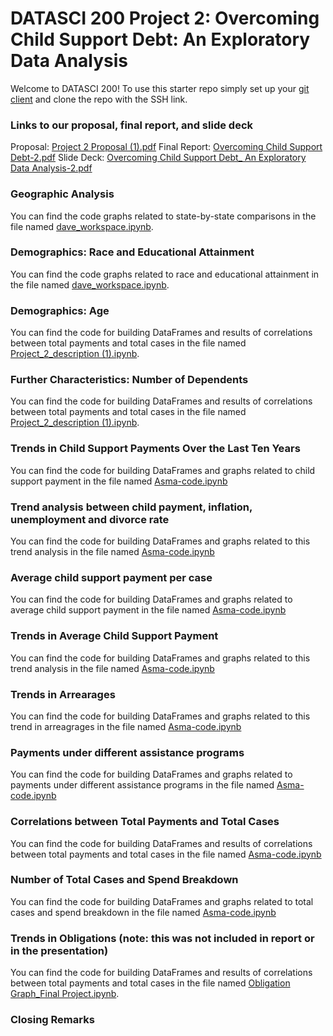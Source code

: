 # DATASCI 200 Project 2: Overcoming Child Support Debt: An Exploratory Data Analysis

Welcome to DATASCI 200! To use this starter repo simply set up your [git client](https://docs.github.com/en/authentication/connecting-to-github-with-ssh) and clone the repo with the SSH link.

### Links to our proposal, final report, and slide deck
Proposal: [Project 2 Proposal (1).pdf](https://github.com/madfields17/Project2_Farooq_Russell_Fields/blob/main/Project%202%20Proposal%20(1).pdf)
Final Report: [Overcoming Child Support Debt-2.pdf](https://github.com/madfields17/Project2_Farooq_Russell_Fields/blob/main/Overcoming%20Child%20Support%20Debt-2.pdf)
Slide Deck: [Overcoming Child Support Debt_ An Exploratory Data Analysis-2.pdf](https://github.com/madfields17/Project2_Farooq_Russell_Fields/blob/main/Overcoming%20Child%20Support%20Debt_%20An%20Exploratory%20Data%20Analysis-2.pdf)

### Geographic Analysis
You can find the code graphs related to state-by-state comparisons in the file named [dave_workspace.ipynb](https://github.com/madfields17/Project2_Farooq_Russell_Fields/blob/main/dave_workspace.ipynb).

### Demographics: Race and Educational Attainment
You can find the code graphs related to race and educational attainment in the file named [dave_workspace.ipynb](https://github.com/madfields17/Project2_Farooq_Russell_Fields/blob/main/dave_workspace.ipynb).

### Demographics: Age
You can find the code for building DataFrames and results of correlations between total payments and total cases in the file named [Project_2_description (1).ipynb](https://github.com/madfields17/Project2_Farooq_Russell_Fields/blob/main/Project_2_description%20(1).ipynb).

### Further Characteristics: Number of Dependents
You can find the code for building DataFrames and results of correlations between total payments and total cases in the file named [Project_2_description (1).ipynb](https://github.com/madfields17/Project2_Farooq_Russell_Fields/blob/main/Project_2_description%20(1).ipynb).

###  Trends in Child Support Payments Over the Last Ten Years
You can find the code for building DataFrames and graphs related to child support payment in the file named [Asma-code.ipynb](https://github.com/madfields17/Project2_Farooq_Russell_Fields/blob/main/readme.md?plain=1)

### Trend analysis between child payment, inflation, unemployment and divorce rate
You can find the code for building DataFrames and graphs related to this trend analysis in the file named [Asma-code.ipynb](https://github.com/madfields17/Project2_Farooq_Russell_Fields/blob/main/readme.md?plain=1)

### Average child support payment per case
You can find the code for building DataFrames and graphs related to average child support payment in the file named [Asma-code.ipynb](https://github.com/madfields17/Project2_Farooq_Russell_Fields/blob/main/readme.md?plain=1)

### Trends in Average Child Support Payment 
You can find the code for building DataFrames and graphs related to this trend analysis in the file named [Asma-code.ipynb](https://github.com/madfields17/Project2_Farooq_Russell_Fields/blob/main/readme.md?plain=1)

### Trends in Arrearages
You can find the code for building DataFrames and graphs related to this trend in arreagrages in the file named [Asma-code.ipynb](https://github.com/madfields17/Project2_Farooq_Russell_Fields/blob/main/readme.md?plain=1)

### Payments under different assistance programs
You can find the code for building DataFrames and graphs related to payments under different assistance programs in the file named [Asma-code.ipynb](https://github.com/madfields17/Project2_Farooq_Russell_Fields/blob/main/readme.md?plain=1)

### Correlations between Total Payments and Total Cases
You can find the code for building DataFrames and results of correlations between total payments and total cases in the file named [Asma-code.ipynb](https://github.com/madfields17/Project2_Farooq_Russell_Fields/blob/main/readme.md?plain=1)

### Number of Total Cases and Spend Breakdown
You can find the code for building DataFrames and graphs related to total cases and spend breakdown in the file named [Asma-code.ipynb](https://github.com/madfields17/Project2_Farooq_Russell_Fields/blob/main/readme.md?plain=1)

### Trends in Obligations (note: this was not included in report or in the presentation)
You can find the code for building DataFrames and results of correlations between total payments and total cases in the file named [Obligation Graph_Final Project.ipynb](https://github.com/madfields17/Project2_Farooq_Russell_Fields/blob/main/Obligation%20Graph_Final%20Project.ipynb).

### Closing Remarks

